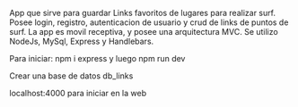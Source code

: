 App que sirve para guardar Links favoritos de lugares para realizar surf. 
Posee login, registro, autenticacion de usuario y crud de links de puntos de surf.
La app es movil receptiva, y posee una arquitectura MVC.
Se utilizo NodeJs, MySql, Express y Handlebars.

Para iniciar: npm i express y luego npm run dev

Crear una base de datos db_links

localhost:4000 para iniciar en la web


